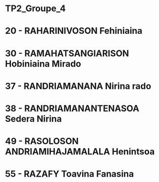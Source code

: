 # TP2_Groupe_4

# 20 - RAHARINIVOSON Fehiniaina
# 30 - RAMAHATSANGIARISON Hobiniaina Mirado
# 37 - RANDRIAMANANA Nirina rado
# 38 - RANDRIAMANANTENASOA Sedera Nirina
# 49 - RASOLOSON ANDRIAMIHAJAMALALA Henintsoa
# 55 - RAZAFY Toavina Fanasina
